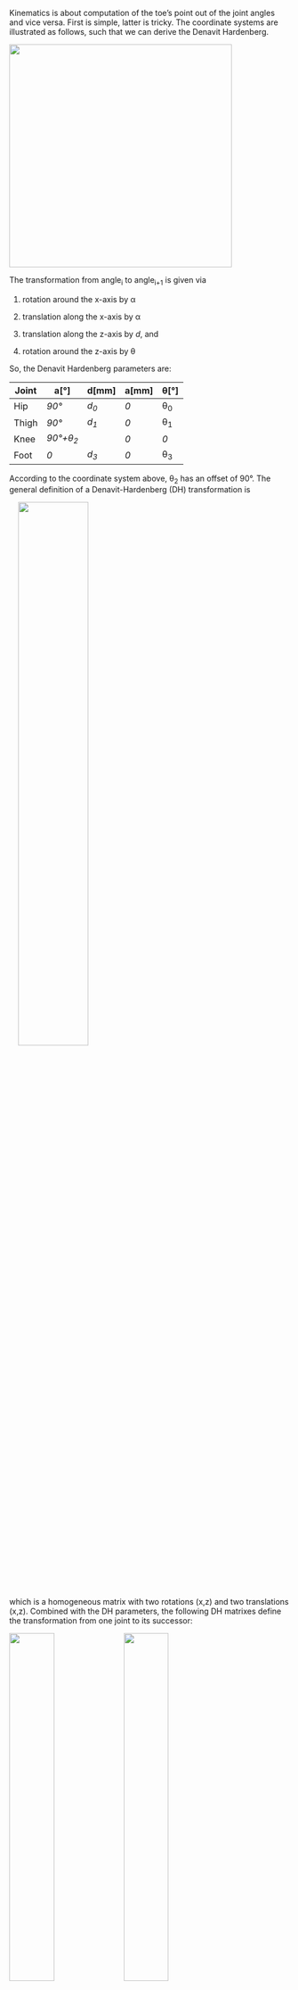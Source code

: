 Kinematics is about computation of the toe’s point out of the joint angles and vice versa. First is simple, latter is tricky. The coordinate systems are illustrated as follows, such that we can derive the Denavit Hardenberg.

<img width="400px" src="../images/image003.png"/>

The transformation from angle<sub>i</sub> to angle<sub>i+1</sub> is given via 

1. rotation around the x-axis by α

2. translation along the x-axis by α

3. translation along the z-axis by *d*, and

4. rotation around the z-axis by θ

So, the Denavit Hardenberg parameters are:

| Joint      | a[°]                  | d[mm]             | a[mm]            | θ[°]           |
|----------  | ----------------------| ----------------- | ---------------- | -------------- | 
| Hip        | *90°*                 | *d<sub>0</sub>*   | *0*              | θ<sub>0</sub>  |
| Thigh      | *90°*                 | *d<sub>1</sub>*   | *0*              | θ<sub>1</sub>  |
| Knee       | *90°+θ<sub>2</sub>*   |                   | *0*              | *0*             |                |
| Foot       | *0*                   | *d<sub>3</sub>*   | *0*              | θ<sub>3</sub>  |

According to the coordinate system above, θ<sub>2</sub> has an offset of 90°. The general definition of a Denavit-Hardenberg (DH) transformation is

&nbsp;&nbsp;&nbsp;&nbsp;<img width=50% src="../images/image005.png"/>  

which is a homogeneous matrix with two rotations (x,z) and two translations (x,z).
Combined with the DH parameters, the following DH matrixes define the transformation from one joint to its successor:

<img  width=40%  src="../images/image006.png"/>  
<img  width=40%  src="../images/image007.png"/>  
<img  width=35%  src="../images/image008.png"/>  
<img  width=35%  src="../images/image008.png"/>  

## Forward Kinematics

With the DH transformation matrixes at hand, computation of the leg’s pose out of the joint angles is straight forward. The matrix representing the toe’s pose <img align="center"  src="../images/image010.png"/> is 

&nbsp;&nbsp;&nbsp;&nbsp;<img width=20% src="../images/image011.png"/> 


By multiplying the transformation matrix with the origin (as homogeneous vector), we get the absolute coordinates of the toe point (*TP*) centre point in world coordinate system (i.e. relative to the legs’s base).

&nbsp;&nbsp;&nbsp;&nbsp;<img  width=50% src="../images/image012.png"/>


That was easy. The tricky part comes now.


## Inverse Kinematics 

Inverse kinematics denotes the computation of all joint angles out of the toe’s position (TP). Since the leg has four joints, it is becomes clear that there is an infinite number of solutions for that, so I need to predefine one angle with an arbitrary definition. Having the objective in mind of moving the higher limbs of the leg as little as possible, I arbitrarily chose θ<sub>0</sub> and set it as angle bisector of the toe to the hip (from bird’s perspective):

&nbsp;&nbsp;&nbsp;&nbsp;<img width=50% src="../images/image013.png"/>


We get 

&nbsp;&nbsp;&nbsp;&nbsp;<img width=40% src="../images/image014.png"/>

Later on, we will need the coordinates of end of the first limb (A) which is <img width=20% src="../images/image015.png"/>

Computation of the second angle θ<sub>1</sub>  at point A requires a geometric analysis. The leg is denoted in blue, all construction lines are red.

&nbsp;&nbsp;&nbsp;&nbsp;<img  src="../images/image016.png"/>

We consider the triangle from A, B and C. The two lines <img  src="../images/image017.png"/> and <img  ="../images/image017.png"/>are of fixed length. So, the point C is upon the circle with the centre H and the radius of the triangle’s height. Additionally, C is defined as function of θ<sub>0</sub> and θ<sub>1</sub>, so we should be able to derive θ<sub>1</sub> by intersecting the circle with C(θ<sub>0</sub> ,θ<sub>1</sub>).

The only thing we need to do is to express that in terms of coordinates. First, we compute the length of a, b and c:

&nbsp;&nbsp;&nbsp;&nbsp;<img width=40% src="../images/image019.png"/>

&nbsp;&nbsp;&nbsp;&nbsp;<img width=40% src="../images/image020.png"/>

&nbsp;&nbsp;&nbsp;&nbsp;<img width=60% src="../images/image021.png"/>

Now that the triangle is defined, we can compute the height <img  width=50% src="../images/image022.png"/> by Herons formula

&nbsp;&nbsp;&nbsp;&nbsp;<img  width=50% src="../images/image023.png"/>

The base of the height H is defined by 

&nbsp;&nbsp;&nbsp;&nbsp;<img  width=50% src="../images/image024.png"/>


Now we need to define the circle *K* with radius *h* and centre *H*. This is done by <img  width=50% src="../images/image025.png"/> with S orthogonal to <img  width=50% src="../images/image026.png"/> beginning from H and T orthogonal to S and <img  width=50%  src="../images/image026.png"/> :

&nbsp;&nbsp;&nbsp;&nbsp;<img  src="../images/image027.png"/>

So, with the arbitrary assumption <img  src="../images/image028.png"/> and the length <img src="../images/image029.png"/> we get 

&nbsp;&nbsp;&nbsp;&nbsp;<img  src="../images/image029.png"/>


(This equation could be simplified, but this way programming is easier by computing the y coordinate and deriving the x coordinate)
There are two possibilities for S, representing two configuration with knee up and knee down. We always take the healthy one where the knee is above the toe point. Finally, T is defined by its orthogonality to S and its length <img   width=50% src="../images/image031.png"/>:

&nbsp;&nbsp;&nbsp;&nbsp;<img  src="../images/image032.png"/>


Having the circle defined, we need to intersect it with the possible positions of C:

&nbsp;&nbsp;&nbsp;&nbsp;<img   width=50% src="../images/image033.png"/>


Hereby denotes <img   width=50% src="../images/image034.png"/> . We consider only the equations of x and y coordinates and solve these for <img   width=50% src="../images/image035.png"/> Equating gives

&nbsp;&nbsp;&nbsp;&nbsp;<img   width=50% src="../images/image036.png"/>


This needs to be solved by in order to get point C. Unfortunately, we have sin and cos in the equation, but luckily with the same parameter. Wikipedia helps with sinusoids:

&nbsp;&nbsp;&nbsp;&nbsp;<img   width=50%  src="../images/image037.png"/>


This is used to solve the equation above for alpha:

&nbsp;&nbsp;&nbsp;&nbsp;<img    width=50%  src="../images/image038.png"/>

&nbsp;&nbsp;&nbsp;&nbsp;<img    width=50%  src="../images/image039.png"/>

&nbsp;&nbsp;&nbsp;&nbsp;<img   width=50%  src="../images/image040.png"/>


Out of alpha we get C by <img    width=50%  src="../images/image041.png"/>, out of C we compute θ<sub>1</sub> by considering the z-coordinate of C:


&nbsp;&nbsp;&nbsp;&nbsp;<img   width=50% src="../images/image042.png"/>


which results in 

&nbsp;&nbsp;&nbsp;&nbsp;<img   width=50% src="../images/image043.png"/>


The first angle is always the hardest, time for a beer.
We leave the knee-turn-angle θ<sub>2</sub> aside for a while and continue with the tibia θ<sub>3</sub>. This is done by considering the triangle ABC, and the angle at the point C represents θ<sub>3</sub>. In a fully elongated leg θ<sub>3</sub> is 0.
Therefore,<img  src="../images/image044.png"/> 

The last angle θ<sub>2</sub> is computed by use of

&nbsp;&nbsp;&nbsp;&nbsp;<img    width=50% src="../images/image045.png"/>


So, let’s have a closer look into the transformation matrix <img   width=50% src="../images/image046.png"/> and check if there are some useful equations considering that we already have all other angles. Annoying multiplication results in

&nbsp;&nbsp;&nbsp;&nbsp;<img    width=50% src="../images/image047.png"/>


Since we need to compare this to the toe point, it is not necessary to compute the full matrix, the right column is sufficient. We are lucky, the third line has only one expression that depends on θ<sub>2</sub>, so we get

&nbsp;&nbsp;&nbsp;&nbsp;<img    width=50% src="../images/image048.png"/>


Again, arcsin results in two solutions, so we need the other coordinates as well to check which solution is valid.
That’s it. Surprisingly complex for a leg with only 4 degrees of freedom.


# Body Kinematics

Attaching 5 legs to a body implies to compute the leg kinematics depending on each hip. Additionally, we might want to translate and rotate the belly in certain limit. Since the chapter on leg kinematics computes the angles out of the toe in the hip coordinate system, we need to translate each leg’s toe point into the hip’s coordinate system.

&nbsp;&nbsp;&nbsp;&nbsp;<img    width=50% src="../images/image049.png"/>

The pentapod’s pose is given in the body’s coordinate system, which origin is on the ground right below the body button. Since the belly can translate or rotate, the next coordinate system is the belly coordinate system which origin is the belly button. When the pentapod is in the default position, the belly coordinate system is translated in the z-axis only by the height of the belly. Finally, we have 5 hip coordinate systems which are x-translated by the distance of the belly to the hip and z-rotated by <img     width=50% src="../images/image050.png"/>, where n is the number of the leg.
We define the transformation matrix *Belly* that defines the belly coordinate system out of the body coordinate system, that is a 3D rotation matrix plus a translation along the belly coordinates:

&nbsp;&nbsp;&nbsp;&nbsp;<img   width=50% src="../images/image051.png"/>

Per leg we have an own transformation matrix which is a rotation in the xy-pane around z

&nbsp;&nbsp;&nbsp;&nbsp;<img     width=50% src="../images/image052.png"/>


Having a point in one coordinate system and watching it from another one is done by multiplying it with the inverse transformation matrix. So, the toe point from the hips coordinate system toe<sub>hip</sub> is computed out of the toe point from the body’s coordinate system by 

&nbsp;&nbsp;&nbsp;&nbsp;<img    width=50%src="../images/image054.png"/>


Computing-wise, the inverse matrix is done by Gauss or similar approaches with a complexity of o(nm/2), which might be bad for the performance. Luckily, the inverse of a symmetric rotation matrix is the transposed matrix, and the rest can be computed by 

&nbsp;&nbsp;&nbsp;&nbsp;<img    width=50% src="../images/image055.png"/>


which is much simpler.